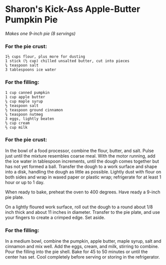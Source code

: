 Sharon's Kick-Ass Apple-Butter Pumpkin Pie
==========================================
_Makes one 9-inch pie (8 servings)_

### For the pie crust:

    1½ cups flour, plus more for dusting
    1 stick (½ cup) chilled unsalted butter, cut into pieces
    ¼ teaspoon salt
    3 tablespoons ice water

### For the filling:

    1 cup canned pumpkin
    1 cup apple butter
    ¼ cup maple syrup
    ½ teaspoon salt
    ½ teaspoon ground cinnamon
    ¼ teaspoon nutmeg
    3 eggs, lightly beaten
    ⅓ cup cream
    ⅔ cup milk

### For the pie crust:

In the bowl of a food processor, combine the flour, butter, and salt. Pulse
just until the mixture resembles coarse meal. With the motor running, add
the ice water in tablespoon increments, until the dough comes together but
has not yet formed a ball. Transfer the dough to a work surface and shape 
into a disk, handling the dough as little as possible. Lightly dust with 
flour on both sides and wrap in waxed paper or plastic wrap; refrigerate 
for at least 1 hour or up to 1 day.

When ready to bake, preheat the oven to 400 degrees. Have ready a 9-inch 
pie plate.

On a lightly floured work surface, roll out the dough to a round about 1/8 
inch thick and about 11 inches in diameter. Transfer to the pie plate, and 
use your fingers to create a crimped edge. Set aside.

### For the filling:

In a medium bowl, combine the pumpkin, apple butter, maple syrup, salt and 
cinnamon and mix well. Add the eggs, cream, and milk, stirring to combine. 
Pour the filling into the pie shell. Bake for 45 to 50 minutes or until the 
center has set. Cool completely before serving or storing in the 
refrigerator.
